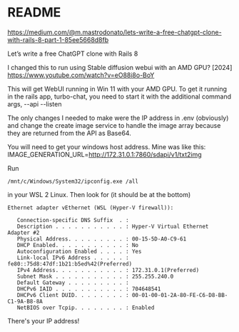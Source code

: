 # README

https://medium.com/@m.mastrodonato/lets-write-a-free-chatgpt-clone-with-rails-8-part-1-85ee5668d8fb


Let’s write a free ChatGPT clone with Rails 8

I changed this to run using Stable diffusion webui with an AMD GPU? [2024]
https://www.youtube.com/watch?v=eO88i8o-BoY

This will get WebUI running in Win 11 with your AMD GPU.  To get it running in the rails app, turbo-chat, you need to start it with the additional command args, --api --listen

The only changes I needed to make were the IP address in .env (obviously) and change the create image service to handle the image array because they are returned from the API as Base64.

You will need to get your windows host address. Mine was like this: IMAGE_GENERATION_URL=http://172.31.0.1:7860/sdapi/v1/txt2img

Run

```
/mnt/c/Windows/System32/ipconfig.exe /all
```
in your WSL 2 Linux. Then look for (it should be at the bottom)
```
Ethernet adapter vEthernet (WSL (Hyper-V firewall)):

   Connection-specific DNS Suffix  . :
   Description . . . . . . . . . . . : Hyper-V Virtual Ethernet Adapter #2
   Physical Address. . . . . . . . . : 00-15-5D-A0-C9-61
   DHCP Enabled. . . . . . . . . . . : No
   Autoconfiguration Enabled . . . . : Yes
   Link-local IPv6 Address . . . . . : fe80::75d8:47df:1b21:b5ed%42(Preferred)
   IPv4 Address. . . . . . . . . . . : 172.31.0.1(Preferred)
   Subnet Mask . . . . . . . . . . . : 255.255.240.0
   Default Gateway . . . . . . . . . :
   DHCPv6 IAID . . . . . . . . . . . : 704648541
   DHCPv6 Client DUID. . . . . . . . : 00-01-00-01-2A-80-FE-C6-D8-BB-C1-9A-B8-8A
   NetBIOS over Tcpip. . . . . . . . : Enabled
```
There's your IP address!
